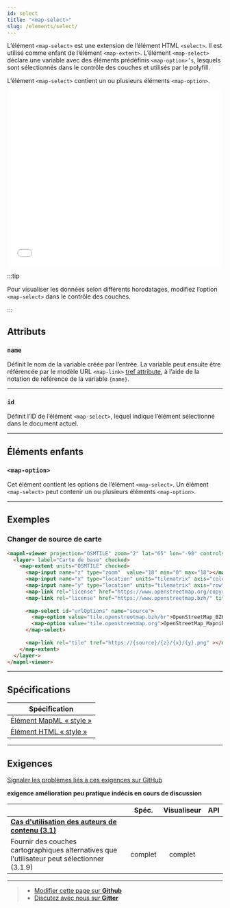 ```yaml
---
id: select
title: "<map-select>"
slug: /elements/select/
---
```


L’élément `<map-select>` est une extension de l’élément HTML `<select>`. Il est utilisé comme enfant de l’élément `<map-extent>`. L’élément `<map-select>` déclare une variable avec des éléments prédéfinis `<map-option>’s`, lesquels sont sélectionnés dans le contrôle des couches et utilisés par le polyfill.

L’élément `<map-select>` contient un ou plusieurs éléments `<map-option>`.

<iframe src="../../../demo/map-select-demo/" title="Démo en MapML" height="410" width="100%" scrolling="no" frameBorder="0"></iframe>

:::tip

Pour visualiser les données selon différents horodatages, modifiez l’option `<map-select>` dans le contrôle des couches.

:::

## Attributs 

### `name`
Définit le nom de la variable créée par l’entrée. La variable peut ensuite être référencée par le modèle URL `<map-link>` [tref attribute](../link#tref), à l’aide de la notation de référence de la variable `{name}`. 
 


---

### `id`
Définit l’ID de l’élément `<map-select>`, lequel indique l’élément sélectionné dans le document actuel.

---

## Éléments enfants 

### `<map-option>`

Cet élément contient les options de l’élément `<map-select>`. Un élément `<map-select>` peut contenir un ou plusieurs éléments `<map-option>`.

---

## Exemples

### Changer de source de carte
```html
<mapml-viewer projection="OSMTILE" zoom="2" lat="65" lon="-90" controls="">
  <layer- label="Carte de base" checked>
    <map-extent units="OSMTILE" checked>
      <map-input name="z" type="zoom"  value="18" min="0" max="18"></map-input>
      <map-input name="x" type="location" units="tilematrix" axis="column" min="0"  max="262144" ></map-input>
      <map-input name="y" type="location" units="tilematrix" axis="row" min="0"  max="262144" ></map-input>
      <map-link rel="license" href="https://www.openstreetmap.org/copyright" title="OpenStreetMap"></map-link>
      <map-link rel="license" href="https://www.openstreetmap.bzh/" title="Équipe OpenStreetMap Breton"></map-link>
      
      <map-select id="urlOptions" name="source">
        <map-option value="tile.openstreetmap.bzh/br">OpenStreetMap_BZH</map-option>
        <map-option value="tile.openstreetmap.org">OpenStreetMap_Mapnik</map-option>    
      </map-select>
      
      <map-link rel="tile" tref="https://{source}/{z}/{x}/{y}.png" ></map-link>
    </map-extent>
  </layer->
</mapml-viewer>
```

---

## Spécifications

| Spécification                                                |
|--------------------------------------------------------------|
| [Élément MapML « style »](https://maps4html.org/MapML/spec/#the-select-element-0) |
| [Élément HTML « style »](https://html.spec.whatwg.org/multipage/form-elements.html#the-select-element) |

---

## Exigences

[Signaler les problèmes liés à ces exigences sur GitHub](https://github.com/Maps4HTML/HTML-Map-Element-UseCases-Requirements/issues/new?title=-SUMMARIZE+THE+PROBLEM-&body=-DESCRIBE+THE+PROBLEM-)

<p><b><span class="requirement">exigence</span>
<span class="enhancement">amélioration</span>
<span class="impractical">peu pratique</span>
<span class="undecided">indécis</span>
<span class="discussion">en cours de discussion</span></b></p>

|  | Spéc. | Visualiseur | API |
|:---------------------------------------------------------------------------------|:------: |:-----: |:---: |
| [**Cas d'utilisation des auteurs de contenu (3.1)**](https://maps4html.org/HTML-Map-Element-UseCases-Requirements/#content-author-use-cases) |  |  |  |
| <div class="undecided"> Fournir des couches cartographiques alternatives que l'utilisateur peut sélectionner (3.1.9)</div>             | complet | complet |  |

---

> - [Modifier cette page sur **Github**](https://github.com/Maps4HTML/web-map-doc/edit/main/docs/elements/select.md)
> - [Discutez avec nous sur **Gitter**](https://gitter.im/Maps4HTML/chat)
